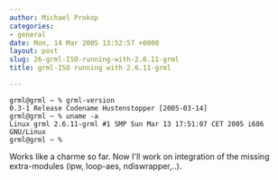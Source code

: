 ```yaml
---
author: Michael Prokop
categories:
- general
date: Mon, 14 Mar 2005 13:52:57 +0000
layout: post
slug: 26-grml-ISO-running-with-2.6.11-grml
title: grml-ISO running with 2.6.11-grml

---
```


```
grml@grml ~ % grml-version 
0.3-1 Release Codename Hustenstopper [2005-03-14]
grml@grml ~ % uname -a    
Linux grml 2.6.11-grml #1 SMP Sun Mar 13 17:51:07 CET 2005 i686 GNU/Linux
grml@grml ~ % 
```

Works like a charme so far. Now I'll work on integration of the missing extra\-modules (ipw, loop\-aes, ndiswrapper,..).